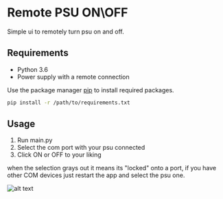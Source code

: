 # Remote PSU ON\OFF

Simple ui to remotely turn psu on and off.

## Requirements
* []() Python 3.6
* []() Power supply with a remote connection

Use the package manager [pip](https://pip.pypa.io/en/stable/) to install required packages.

```bash
pip install -r /path/to/requirements.txt
```

## Usage
1. Run main.py
2. Select the com port with your psu connected
3. Click ON or OFF to your liking

when the selection grays out it means its "locked" onto a port, if you have other COM devices
just restart the app and select the psu one.

![alt text](https://i.imgur.com/MAfgqyv.png)

